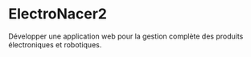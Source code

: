 # ElectroNacer2
Développer une application web pour la gestion complète des produits électroniques et robotiques.
